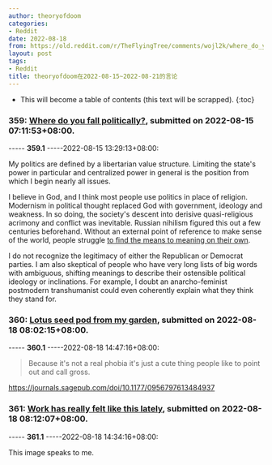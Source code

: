```yaml
---
author: theoryofdoom
categories:
- Reddit
date: 2022-08-18
from: https://old.reddit.com/r/TheFlyingTree/comments/wojl2k/where_do_you_fall_politically/
layout: post
tags:
- Reddit
title: theoryofdoom在2022-08-15~2022-08-21的言论
---
```


* This will become a table of contents (this text will be scrapped).
{:toc}

### 359: [Where do you fall politically?](https://old.reddit.com/r/TheFlyingTree/comments/wojl2k/where_do_you_fall_politically/), submitted on 2022-08-15 07:11:53+08:00.

----- __359.1__ -----2022-08-15 13:29:13+08:00:

My politics are defined by a libertarian value structure.  Limiting the state's power in particular and centralized power in general is the position from which I begin nearly all issues.  

I believe in God, and I think most people use politics in place of religion.  Modernism in political thought replaced God with government, ideology and weakness.  In so doing, the society's descent into derisive quasi-religious acrimony and conflict was inevitable.  Russian nihilism figured this out a few centuries beforehand.  Without an external point of reference to make sense of the world, people struggle [to find the means to meaning on their own](https://scholarship.law.duke.edu/cgi/viewcontent.cgi?article=2724&context=dlj).  

I do not recognize the legitimacy of either the Republican or Democrat parties.  I am also skeptical of people who have very long lists of big words with ambiguous, shifting meanings to describe their ostensible political ideology or inclinations.  For example, I doubt an anarcho-feminist postmodern transhumanist could even coherently explain what they think they stand for.

### 360: [Lotus seed pod from my garden](https://old.reddit.com/r/TheFlyingTree/comments/wr4alr/lotus_seed_pod_from_my_garden/), submitted on 2022-08-18 08:02:15+08:00.

----- __360.1__ -----2022-08-18 14:47:16+08:00:

> Because it's not a real phobia it's just a cute thing people like to point out and call gross.

https://journals.sagepub.com/doi/10.1177/0956797613484937

### 361: [Work has really felt like this lately](https://old.reddit.com/r/TheFlyingTree/comments/wr4i5r/work_has_really_felt_like_this_lately/), submitted on 2022-08-18 08:12:07+08:00.

----- __361.1__ -----2022-08-18 14:34:16+08:00:

This image speaks to me.

